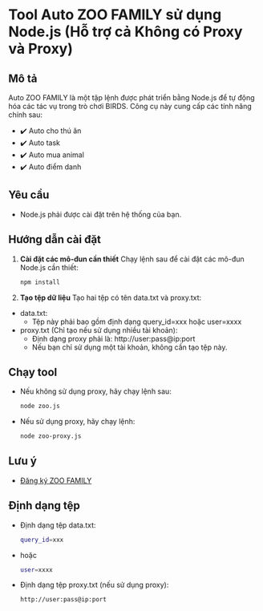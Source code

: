 # Tool Auto ZOO FAMILY sử dụng Node.js (Hỗ trợ cả Không có Proxy và Proxy)

## Mô tả
Auto ZOO FAMILY là một tập lệnh được phát triển bằng Node.js để tự động hóa các tác vụ trong trò chơi BIRDS. Công cụ này cung cấp các tính năng chính sau:

- ✔️ Auto cho thú ăn
- ✔️ Auto task
- ✔️ Auto mua animal
- ✔️ Auto điểm danh

## Yêu cầu

- Node.js phải được cài đặt trên hệ thống của bạn.

## Hướng dẫn cài đặt

1. **Cài đặt các mô-đun cần thiết**
Chạy lệnh sau để cài đặt các mô-đun Node.js cần thiết:
   ```bash
   npm install
2. **Tạo tệp dữ liệu**
Tạo hai tệp có tên data.txt và proxy.txt:

- data.txt:
   - Tệp này phải bao gồm định dạng query_id=xxx hoặc user=xxxx
- proxy.txt (Chỉ tạo nếu sử dụng nhiều tài khoản):
   - Định dạng proxy phải là: http://user:pass@ip:port
   - Nếu bạn chỉ sử dụng một tài khoản, không cần tạo tệp này.
## Chạy tool

- Nếu không sử dụng proxy, hãy chạy lệnh sau:
   ```bash
   node zoo.js
- Nếu sử dụng proxy, hãy chạy lệnh:
   ```bash
   node zoo-proxy.js
## Lưu ý
- [Đăng ký ZOO FAMILY](http://t.me/zoo_story_bot/game?startapp=ref1288479303)

## Định dạng tệp
- Định dạng tệp data.txt:

   ```bash
   query_id=xxx
- hoặc

   ```bash
   user=xxxx
- Định dạng tệp proxy.txt (nếu sử dụng proxy):

   ```text
   http://user:pass@ip:port
